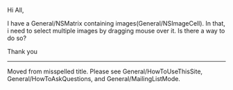 

Hi All,

I have a General/NSMatrix containing images(General/NSImageCell).  In that, i need to select multiple images by dragging mouse over it. Is there a way to do so?

Thank you


----
Moved from misspelled title. Please see General/HowToUseThisSite, General/HowToAskQuestions, and General/MailingListMode.